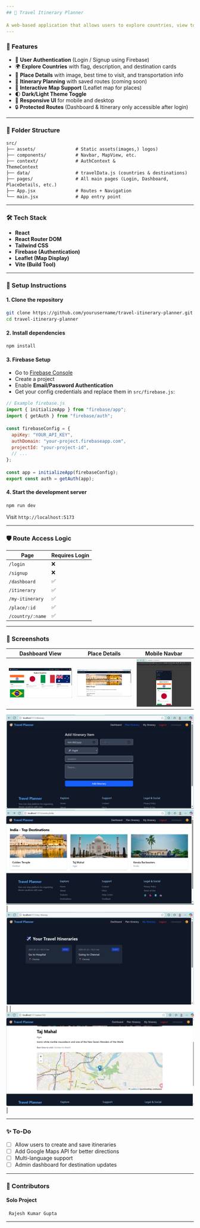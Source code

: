 ```yaml
---
## 🧭 Travel Itinerary Planner

A web-based application that allows users to explore countries, view top destinations, plan personalized itineraries, and manage their travel plans. Built using **React**, **Tailwind CSS**, **Firebase Authentication**, and **React Router**.
---
```


### 🚀 Features

- 🔐 **User Authentication** (Login / Signup using Firebase)
- 🌍 **Explore Countries** with flag, description, and destination cards
- 📍 **Place Details** with image, best time to visit, and transportation info
- 📌 **Itinerary Planning** with saved routes (coming soon)
- 🧭 **Interactive Map Support** (Leaflet map for places)
- 🌓 **Dark/Light Theme Toggle**
- 📱 **Responsive UI** for mobile and desktop
- 🔒 **Protected Routes** (Dashboard & Itinerary only accessible after login)

---

### 📁 Folder Structure

```
src/
├── assets/               # Static assets(images,) logos)
├── components/           # Navbar, MapView, etc.
├── context/              # AuthContext &
ThemeContext
├── data/                 # travelData.js (countries & destinations)
├── pages/                # All main pages (Login, Dashboard, PlaceDetails, etc.)
├── App.jsx               # Routes + Navigation
└── main.jsx              # App entry point
```

---

### 🛠️ Tech Stack

- **React**
- **React Router DOM**
- **Tailwind CSS**
- **Firebase (Authentication)**
- **Leaflet (Map Display)**
- **Vite (Build Tool)**

---

### 🔧 Setup Instructions

#### 1. Clone the repository

```bash
git clone https://github.com/yourusername/travel-itinerary-planner.git
cd travel-itinerary-planner
```

#### 2. Install dependencies

```bash
npm install
```

#### 3. Firebase Setup

- Go to [Firebase Console](https://console.firebase.google.com/)
- Create a project
- Enable **Email/Password Authentication**
- Get your config credentials and replace them in `src/firebase.js`:

```js
// Example firebase.js
import { initializeApp } from "firebase/app";
import { getAuth } from "firebase/auth";

const firebaseConfig = {
  apiKey: "YOUR_API_KEY",
  authDomain: "your-project.firebaseapp.com",
  projectId: "your-project-id",
  // ...
};

const app = initializeApp(firebaseConfig);
export const auth = getAuth(app);
```

#### 4. Start the development server

```bash
npm run dev
```

Visit `http://localhost:5173`

---

### 🛡️ Route Access Logic

| Page             | Requires Login |
| ---------------- | -------------- |
| `/login`         | ❌             |
| `/signup`        | ❌             |
| `/dashboard`     | ✅             |
| `/itinerary`     | ✅             |
| `/my-itinerary`  | ✅             |
| `/place/:id`     | ✅             |
| `/country/:name` | ✅             |

---

### 📸 Screenshots

| Dashboard View                            | Place Details                                 | Mobile Navbar                                 |
| ----------------------------------------- | --------------------------------------------- | --------------------------------------------- |
| ![](src/assets/screenshots/Dashboard.png) | ![](src/assets/screenshots/Place-Details.png) | ![](src/assets/screenshots/mobile-navbar.png) |

  ![](src/assets/screenshots/plan-itinerary.png) 
  ![](src/assets/screenshots/Places.png) |
 ![](src/assets/screenshots/All-place-intnery.png) |
  |
   ![](src/assets/screenshots/Map.png) |



---

### ✨ To-Do

- [ ] Allow users to create and save itineraries
- [ ] Add Google Maps API for better directions
- [ ] Multi-language support
- [ ] Admin dashboard for destination updates

---

### 🙌 Contributors
  #### Solo Project 
     Rajesh Kumar Gupta

---

